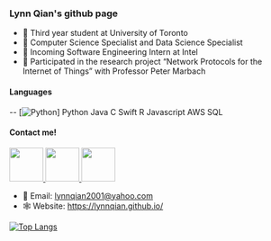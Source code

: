 ### Lynn Qian's github page

<!--
**lynnqian/lynnqian** is a ✨ _special_ ✨ repository because its `README.md` (this file) appears on your GitHub profile.
-->

- :book: Third year student at University of Toronto
- :bookmark_tabs: Computer Science Specialist and Data Science Specialist
- :briefcase: Incoming Software Engineering Intern at Intel
- :paperclip: Participated in the research project “Network Protocols for the Internet of Things” with Professor Peter Marbach

#### Languages

<Python>-<MESSAGE>-<yellow>
[![Python](https://img.shields.io/badge/Python-level-brightgreen.svg?style=flat-square)]
Python
Java
C
Swift
R
Javascript
AWS
SQL



#### Contact me!

<a href="https://www.linkedin.com/in/lynn-qian-0257791bb">
         <img src="https://user-images.githubusercontent.com/33213104/167051909-7b1db387-6298-4b84-92b2-32ac6b37faef.png", width="60", height="60">
</a>

<a href="https://www.instagram.com/lynnn_qian/?hl=en">
         <img src="https://user-images.githubusercontent.com/33213104/167052120-f97f17a3-c62b-4f64-ab81-f6999ee600bf.png", width="60", height="60">
</a>

<a href="https://www.facebook.com/lynnqianyufan">
         <img src="https://user-images.githubusercontent.com/33213104/167063116-335fd36c-d755-4af9-b69a-a60cced39719.png", width="60", height="60">
</a>



- :email: Email: lynnqian2001@yahoo.com
- :spider_web: Website: https://lynnqian.github.io/

<!--
[![Anurag’s github stats](https://github-readme-stats.vercel.app/api?username=lynnqian)](https://github.com/lynnqian)
-->
[![Top Langs](https://github-readme-stats.vercel.app/api/top-langs/?username=lynnqian&layout=compact)](https://github.com/lynnqian)
